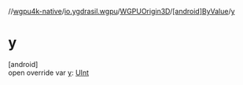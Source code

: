 //[wgpu4k-native](../../../../index.md)/[io.ygdrasil.wgpu](../../index.md)/[WGPUOrigin3D](../index.md)/[[android]ByValue](index.md)/[y](y.md)

# y

[android]\
open override var [y](y.md): [UInt](https://kotlinlang.org/api/core/kotlin-stdlib/kotlin/-u-int/index.html)